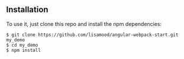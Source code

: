 ## Installation

To use it, just clone this repo and install the npm dependencies:

```shell
$ git clone https://github.com/lisamood/angular-webpack-start.git my_demo
$ cd my_demo
$ npm install
```

